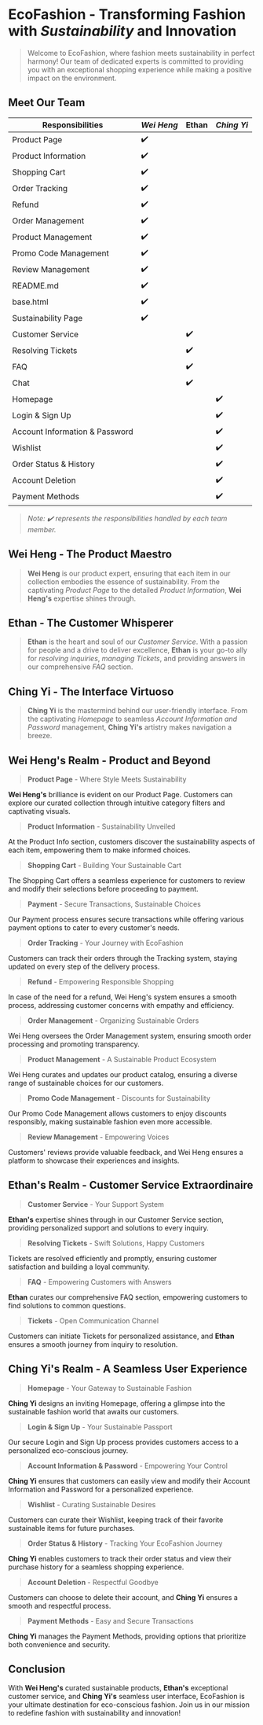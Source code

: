 # EcoFashion - Transforming Fashion with *Sustainability* and **Innovation**

> Welcome to EcoFashion, where fashion meets sustainability in perfect harmony! Our team of dedicated experts is committed to providing you with an exceptional shopping experience while making a positive impact on the environment.

## Meet Our Team

Responsibilities | *Wei Heng* | **Ethan** | *Ching Yi*
--- | --- | --- | ---
Product Page | ✔️ | | 
Product Information | ✔️ | | 
Shopping Cart | ✔️ | | 
Order Tracking | ✔️ | | 
Refund | ✔️ | | 
Order Management | ✔️ | | 
Product Management | ✔️ | | 
Promo Code Management | ✔️ | | 
Review Management | ✔️ | | 
README.md | ✔️ | | 
base.html | ✔️ | | 
Sustainability Page | ✔️ | | 
Customer Service | | ✔️ | 
Resolving Tickets | | ✔️ | 
FAQ | | ✔️ | 
Chat | | ✔️ | 
Homepage | | | ✔️
Login & Sign Up | | | ✔️
Account Information & Password | | | ✔️
Wishlist | | | ✔️
Order Status & History | | | ✔️
Account Deletion | | | ✔️
Payment Methods | | | ✔️

> *Note: ✔️ represents the responsibilities handled by each team member.*

## Wei Heng - The Product Maestro

> **Wei Heng** is our product expert, ensuring that each item in our collection embodies the essence of sustainability. From the captivating *Product Page* to the detailed *Product Information*, **Wei Heng's** expertise shines through.

## Ethan - The Customer Whisperer

> **Ethan** is the heart and soul of our *Customer Service*. With a passion for people and a drive to deliver excellence, **Ethan** is your go-to ally for *resolving inquiries*, *managing Tickets*, and providing answers in our comprehensive *FAQ* section.

## Ching Yi - The Interface Virtuoso

> **Ching Yi** is the mastermind behind our user-friendly interface. From the captivating *Homepage* to seamless *Account Information and Password* management, **Ching Yi's** artistry makes navigation a breeze.

## Wei Heng's Realm - Product and Beyond

> **Product Page** - Where Style Meets Sustainability

**Wei Heng's** brilliance is evident on our Product Page. Customers can explore our curated collection through intuitive category filters and captivating visuals.

> **Product Information** - Sustainability Unveiled

At the Product Info section, customers discover the sustainability aspects of each item, empowering them to make informed choices.

> **Shopping Cart** - Building Your Sustainable Cart

The Shopping Cart offers a seamless experience for customers to review and modify their selections before proceeding to payment.

> **Payment** - Secure Transactions, Sustainable Choices

Our Payment process ensures secure transactions while offering various payment options to cater to every customer's needs.

> **Order Tracking** - Your Journey with EcoFashion

Customers can track their orders through the Tracking system, staying updated on every step of the delivery process.

> **Refund** - Empowering Responsible Shopping

In case of the need for a refund, Wei Heng's system ensures a smooth process, addressing customer concerns with empathy and efficiency.

> **Order Management** - Organizing Sustainable Orders

Wei Heng oversees the Order Management system, ensuring smooth order processing and promoting transparency.

> **Product Management** - A Sustainable Product Ecosystem

Wei Heng curates and updates our product catalog, ensuring a diverse range of sustainable choices for our customers.

> **Promo Code Management** - Discounts for Sustainability

Our Promo Code Management allows customers to enjoy discounts responsibly, making sustainable fashion even more accessible.

> **Review Management** - Empowering Voices

Customers' reviews provide valuable feedback, and Wei Heng ensures a platform to showcase their experiences and insights.

## Ethan's Realm - Customer Service Extraordinaire

> **Customer Service** - Your Support System

**Ethan's** expertise shines through in our Customer Service section, providing personalized support and solutions to every inquiry.

> **Resolving Tickets** - Swift Solutions, Happy Customers

Tickets are resolved efficiently and promptly, ensuring customer satisfaction and building a loyal community.

> **FAQ** - Empowering Customers with Answers

**Ethan** curates our comprehensive FAQ section, empowering customers to find solutions to common questions.

> **Tickets** - Open Communication Channel

Customers can initiate Tickets for personalized assistance, and **Ethan** ensures a smooth journey from inquiry to resolution.

## Ching Yi's Realm - A Seamless User Experience

> **Homepage** - Your Gateway to Sustainable Fashion

**Ching Yi** designs an inviting Homepage, offering a glimpse into the sustainable fashion world that awaits our customers.

> **Login & Sign Up** - Your Sustainable Passport

Our secure Login and Sign Up process provides customers access to a personalized eco-conscious journey.

> **Account Information & Password** - Empowering Your Control

**Ching Yi** ensures that customers can easily view and modify their Account Information and Password for a personalized experience.

> **Wishlist** - Curating Sustainable Desires

Customers can curate their Wishlist, keeping track of their favorite sustainable items for future purchases.

> **Order Status & History** - Tracking Your EcoFashion Journey

**Ching Yi** enables customers to track their order status and view their purchase history for a seamless shopping experience.

> **Account Deletion** - Respectful Goodbye

Customers can choose to delete their account, and **Ching Yi** ensures a smooth and respectful process.

> **Payment Methods** - Easy and Secure Transactions

**Ching Yi** manages the Payment Methods, providing options that prioritize both convenience and security.

## Conclusion

With **Wei Heng's** curated sustainable products, **Ethan's** exceptional customer service, and **Ching Yi's** seamless user interface, EcoFashion is your ultimate destination for eco-conscious fashion. Join us in our mission to redefine fashion with sustainability and innovation!
